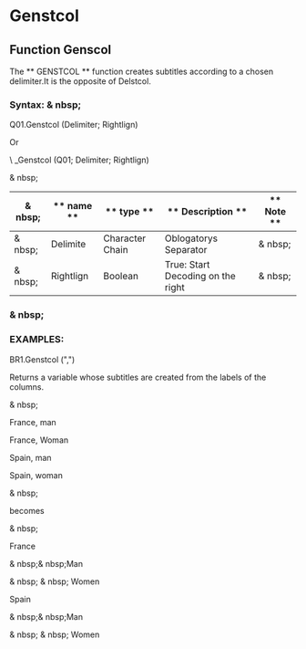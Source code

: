 # Genstcol

## Function Genscol

The ** GENSTCOL ** function creates subtitles according to a chosen delimiter.It is the opposite of Delstcol.

### Syntax: & nbsp;

Q01.Genstcol (Delimiter; Rightlign)

Or

\ _Genstcol (Q01; Delimiter; Rightlign)

& nbsp;

| & nbsp; | ** name ** | ** type ** | ** Description ** | ** Note ** |
| --- | --- | --- | --- | --- |
| & nbsp; | Delimite | Character Chain | Oblogatorys Separator | & nbsp; |
| & nbsp; | Rightlign | Boolean | True: Start Decoding on the right | & nbsp; |

### & nbsp;

### EXAMPLES:

BR1.Genstcol (",")

Returns a variable whose subtitles are created from the labels of the columns.

& nbsp;

France, man

France, Woman

Spain, man

Spain, woman

& nbsp;

becomes

& nbsp;

France

& nbsp;& nbsp;Man

& nbsp; & nbsp; Women

Spain

& nbsp;& nbsp;Man

& nbsp; & nbsp; Women